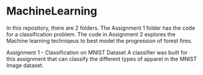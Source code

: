 # MachineLearning
In this repository, there are 2 folders. The Assignment 1 folder has the code for a classification problem. The code in Assignment 2 explores the Machine learning techniqeus to best model the progression of forest fires.

Assignment 1 - Classification on MNIST Dataset
A classifier was built for this assignment that can classify the different types of apparel in the MNIST Image dataset.
